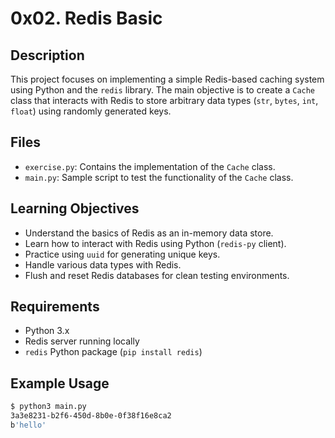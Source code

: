 # 0x02. Redis Basic

## Description

This project focuses on implementing a simple Redis-based caching system using Python and the `redis` library. The main objective is to create a `Cache` class that interacts with Redis to store arbitrary data types (`str`, `bytes`, `int`, `float`) using randomly generated keys.

## Files

- `exercise.py`: Contains the implementation of the `Cache` class.
- `main.py`: Sample script to test the functionality of the `Cache` class.

## Learning Objectives

- Understand the basics of Redis as an in-memory data store.
- Learn how to interact with Redis using Python (`redis-py` client).
- Practice using `uuid` for generating unique keys.
- Handle various data types with Redis.
- Flush and reset Redis databases for clean testing environments.

## Requirements

- Python 3.x
- Redis server running locally
- `redis` Python package (`pip install redis`)

## Example Usage

```bash
$ python3 main.py
3a3e8231-b2f6-450d-8b0e-0f38f16e8ca2
b'hello'
